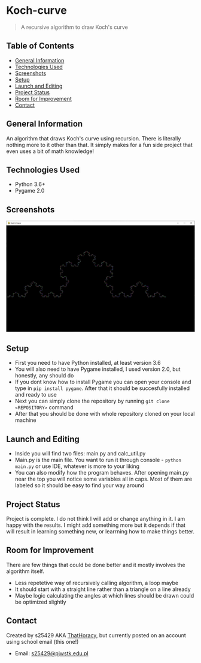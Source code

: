 # Koch-curve
> A recursive algorithm to draw Koch's curve

## Table of Contents
* [General Information](#general-information)
* [Technologies Used](#technologies-used)
* [Screenshots](#screenshots)
* [Setup](#setup)
* [Launch and Editing](#launch-and-editing)
* [Project Status](#project-status)
* [Room for Improvement](#room-for-improvement)
* [Contact](#contact)

## General Information
An algorithm that draws Koch's curve using recursion. There is literally nothing more to it other than that. It simply makes for a fun side project that even uses a bit of math knowledge!

## Technologies Used
- Python 3.6+
- Pygame 2.0

## Screenshots
![screenshot_1](./img/koch_curve_img.jpg?raw=true)

## Setup
- First you need to have Python installed, at least version 3.6
- You will also need to have Pygame installed, I used version 2.0, but honestly, any should do
- If you dont know how to install Pygame you can open your console and type in `pip install pygame`. After that it should be succesfully installed and ready to use
- Next you can simply clone the repository by running `git clone <REPOSITORY>` command
- After that you should be done with whole repository cloned on your local machine

## Launch and Editing
- Inside you will find two files: main.py and calc_util.py
- Main.py is the main file. You want to run it through console - `python main.py` or use IDE, whatever is more to your liking
- You can also modify how the program behaves. After opening main.py near the top you will notice some variables all in caps. Most of them are labeled so it should be easy to find your way around

## Project Status
Project is complete. I do not think I will add or change anything in it. I am happy with the results. I might add something more but it depends if that will result in learning something new, or learrning how to make things better.

## Room for Improvement
There are few things that could be done better and it mostly involves the algorithm itself.
- Less repetetive way of recursively calling algorithm, a loop maybe
- It should start with a straight line rather than a triangle on a line already
- Maybe logic calculating the angles at which lines should be drawn could be optimized slightly

## Contact
Created by s25429 AKA [ThatHoracy](https://github.com/ThatHoracy), but currently posted on an account using school email (this one!)
- Email: s25429@pjwstk.edu.pl
